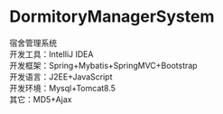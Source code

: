 # DormitoryManagerSystem
宿舍管理系统<br>
开发工具：IntelliJ IDEA<br>
开发框架：Spring+Mybatis+SpringMVC+Bootstrap<br>
开发语言：J2EE+JavaScript<br>
开发环境：Mysql+Tomcat8.5<br>
其它：MD5+Ajax
